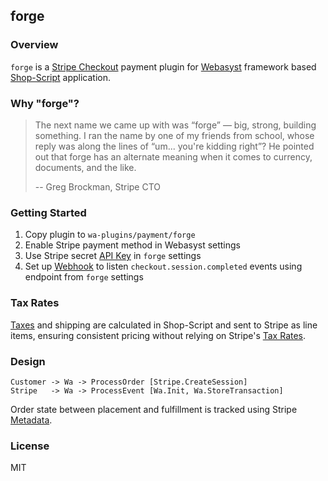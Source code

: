 ## forge

### Overview

`forge` is a [Stripe Checkout](https://stripe.com/payments/checkout) payment plugin for
[Webasyst](https://www.webasyst.com) framework based [Shop-Script](https://www.shop-script.com)
application.

### Why "forge"?

> The next name we came up with was “forge” — big, strong, building something. I ran the name by
> one of my friends from school, whose reply was along the lines of “um... you're kidding right”?
>  He pointed out that forge has an alternate meaning when it comes to currency, documents, and
> the like.
> 
> -- Greg Brockman, Stripe CTO

### Getting Started

1. Copy plugin to `wa-plugins/payment/forge`
2. Enable Stripe payment method in Webasyst settings
3. Use Stripe secret [API Key](https://dashboard.stripe.com/apikeys) in `forge` settings
4. Set up [Webhook](https://dashboard.stripe.com/webhooks) to listen `checkout.session.completed` events using endpoint from `forge` settings

### Tax Rates

[Taxes](https://support.webasyst.com/shop-script/11311/taxes/) and shipping are calculated in Shop-Script and sent to Stripe as line items, ensuring consistent pricing without relying on Stripe's [Tax Rates](https://docs.stripe.com/payments/checkout/use-manual-tax-rates).

### Design

```
Customer -> Wa -> ProcessOrder [Stripe.CreateSession]
Stripe   -> Wa -> ProcessEvent [Wa.Init, Wa.StoreTransaction]
```

Order state between placement and fulfillment is tracked using Stripe [Metadata](https://stripe.com/docs/api/metadata).

### License
MIT
